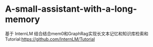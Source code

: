 # A-small-assistant-with-a-long-memory
基于 InternLM 结合结合mem0和GraphRag实现长文本记忆和知识库检索和
Tutorial:https://github.com/InternLM/Tutorial
